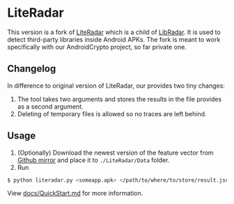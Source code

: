 # LiteRadar

This version is a fork of [LiteRadar]() which is a child of [LibRadar](). It is used to detect third-party libraries inside Android APKs. The fork is meant to work specifically with our AndroidCrypto project, so far private one. 

## Changelog

In difference to original version of LiteRadar, our provides two tiny changes:

1. The tool takes two arguments and stores the results in the file provides as a second argument.
2. Deleting of temporary files is allowed so no traces are left behind.


## Usage

1. (Optionally) Download the newest version of the feature vector from [Github mirror](https://github.com/pkumza/Data_for_LibRadar/blob/master/lite_dataset_10.csv) and place it to `./LiteRadar/Data` folder.
2. Run

```bash
$ python literadar.py <someapp.apk> </path/to/where/to/store/result.json>
```

View [docs/QuickStart.md](https://github.com/pkumza/LiteRadar/blob/master/docs/QuickStart.md) for more information.